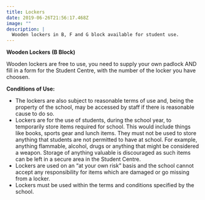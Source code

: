 ```yaml
---
title: Lockers
date: 2019-06-26T21:56:17.468Z
image: ""
description: |
  Wooden lockers in B, F and G block available for student use.
---
```

**Wooden Lockers** **(B Block)**

Wooden lockers are free to use, you need to supply your own padlock AND fill in a form for the Student Centre, with the number of the locker you have choosen.

**Conditions of Use:**

* The lockers are also subject to reasonable terms of use and, being the property of the school, may be accessed by staff if there is reasonable cause to do so.
* Lockers are for the use of students, during the school year, to temporarily store items required for school. This would include things like books, sports gear and lunch items. They must not be used to store anything that students are not permitted to have at school. For example, anything flammable, alcohol, drugs or anything that might be considered a weapon. Storage of anything valuable is discouraged as such items can be left in a secure area in the Student Centre.
* Lockers are used on an “at your own risk” basis and the school cannot accept any responsibility for items which are damaged or go missing from a locker.
* Lockers must be used within the terms and conditions specified by the school.
